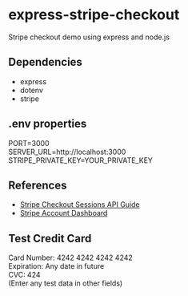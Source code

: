 # express-stripe-checkout

Stripe checkout demo using express and node.js

## Dependencies

- express
- dotenv
- stripe

## .env properties

PORT=3000  
SERVER_URL=http://localhost:3000  
STRIPE_PRIVATE_KEY=YOUR_PRIVATE_KEY

## References

- [Stripe Checkout Sessions API Guide](<[https://](https://docs.stripe.com/api/checkout/sessions/create)>)
- [Stripe Account Dashboard](https://dashboard.stripe.com/login)

## Test Credit Card

Card Number: 4242 4242 4242 4242  
Expiration: Any date in future  
CVC: 424  
(Enter any test data in other fields)
